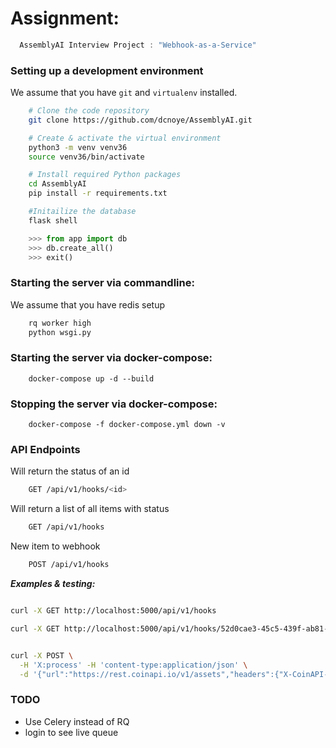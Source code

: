 # Assignment:
```c
  AssemblyAI Interview Project : "Webhook-as-a-Service"
```

### Setting up a development environment

We assume that you have `git` and `virtualenv` installed.

```bash
    # Clone the code repository 
    git clone https://github.com/dcnoye/AssemblyAI.git

    # Create & activate the virtual environment
    python3 -m venv venv36
    source venv36/bin/activate

    # Install required Python packages
    cd AssemblyAI
    pip install -r requirements.txt

    #Initailize the database
    flask shell
```
```python
    >>> from app import db
    >>> db.create_all()
    >>> exit()
```

### Starting the server via commandline:

We assume that you have redis setup
```bash
    rq worker high
    python wsgi.py
```

### Starting the server via docker-compose:
```
    docker-compose up -d --build
```

### Stopping the server via docker-compose:
```
    docker-compose -f docker-compose.yml down -v    
```

### API Endpoints


Will return the status of an id
```bash
    GET /api/v1/hooks/<id>
```

Will return a list of all items with status
```bash
    GET /api/v1/hooks
```

New item to webhook
```bash
    POST /api/v1/hooks
```

***Examples & testing:***
```bash

curl -X GET http://localhost:5000/api/v1/hooks

curl -X GET http://localhost:5000/api/v1/hooks/52d0cae3-45c5-439f-ab81-2205f52a821c


curl -X POST \
  -H 'X:process' -H 'content-type:application/json' \
  -d '{"url":"https://rest.coinapi.io/v1/assets","headers":{"X-CoinAPI-Key": "65AC7BFD-177F-49E6-9BD6-0E93C098782B"}}'  http://localhost:5000/api/v1/hooks
```

### TODO
   * Use Celery instead of RQ
   * login to see live queue
